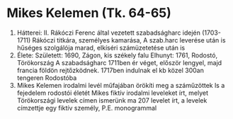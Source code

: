 # Mikes Kelemen (Tk. 64-65)
1. Hátterei: II. Rákóczi Ferenc által vezetett szabadságharc idején (1703-1711) Rákóczi titkára, személyes kamarása,
A szab.harc leverése után is hűséges szolgálója marad, elkíséri számüzetetése után is
2. Élete:
Született: 1690, Zágon, kis székely falu
Elhunyt: 1761, Rodostó, Törökország
A szabadságharc 1711ben ér véget, először lengyel, majd francia földön rejtőzködnek. 1717ben indulnak el kb közel 300an tengeren Rodostóba
3. Mikes Kelemen irodalmi levél műfajában örökíti meg a száműzöttek ls a fejedelem rodostói életét
Mikes fiktív irodalmi leveleket írt, melyet Törökországi levelek címen ismerünk ma
207 levelet írt, a levelek címzettje egy fiktív személy, P.E. monogrammal 